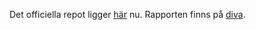 Det officiella repot ligger [här](https://github.com/astra-uu-se/MiniZinc-linter) nu.
Rapporten finns på [diva](https://urn.kb.se/resolve?urn=urn:nbn:se:uu:diva-452285).
